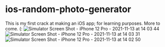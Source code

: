 # ios-random-photo-generator
This is my first crack at making an iOS app; for learning purposes. More to come. (:
![Simulator Screen Shot - iPhone 12 Pro - 2021-11-13 at 14 03 44](https://user-images.githubusercontent.com/68525900/141668676-ce0298d7-b91a-48b1-8653-d37e764599c2.png)
![Simulator Screen Shot - iPhone 12 Pro - 2021-11-13 at 14 03 31](https://user-images.githubusercontent.com/68525900/141668678-4071d450-5be7-482d-98fb-93f1cb5c3474.png)
![Simulator Screen Shot - iPhone 12 Pro - 2021-11-13 at 14 02 50](https://user-images.githubusercontent.com/68525900/141668690-173222c0-8e8e-43ca-bf0a-60d248e2f4ae.png)
